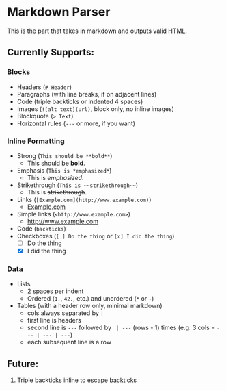 # Markdown Parser

This is the part that takes in markdown and outputs valid HTML.

## Currently Supports:

### Blocks

* Headers (`# Header`)
* Paragraphs (with line breaks, if on adjacent lines)
* Code (triple backticks or indented 4 spaces)
* Images (`![alt text](url)`, block only, no inline images)
* Blockquote (`> Text`)
* Horizontal rules (`---` or more, if you want)

### Inline Formatting

* Strong (`This should be **bold**`)
  * This should be **bold**.
* Emphasis (`This is *emphasized*`)
  * This is *emphasized*.
* Strikethrough (`This is ~~strikethrough~~`)
  * This is ~~strikethrough~~.
* Links (`[Example.com](http://www.example.com)`)
  * [Example.com](http://www.example.com)
* Simple links (`<http://www.example.com>`)
  * <http://www.example.com>
* Code (`backticks`)
* Checkboxes (`[ ] Do the thing` or `[x] I did the thing`)
  * [ ] Do the thing
  * [x] I did the thing

### Data

- Lists
  - 2 spaces per indent
  - Ordered (`1.`, `42.`, etc.) and unordered (`*` or `-`)
- Tables (with a header row only, minimal markdown)
  - cols always separated by ` | `
  - first line is headers
  - second line is `---` followed by ` | ---` (rows - 1) times (e.g. 3 cols = `--- | --- | ---`)
  - each subsequent line is a row 

## Future:

1. Triple backticks inline to escape backticks
